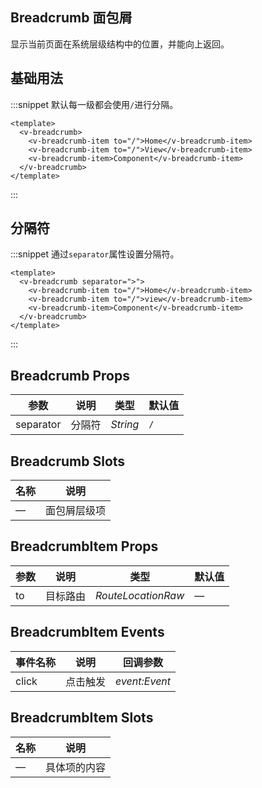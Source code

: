 ## Breadcrumb 面包屑

显示当前页面在系统层级结构中的位置，并能向上返回。

## 基础用法

:::snippet 默认每一级都会使用`/`进行分隔。

```vue
<template>
  <v-breadcrumb>
    <v-breadcrumb-item to="/">Home</v-breadcrumb-item>
    <v-breadcrumb-item to="/">View</v-breadcrumb-item>
    <v-breadcrumb-item>Component</v-breadcrumb-item>
  </v-breadcrumb>
</template>
```

:::

## 分隔符

:::snippet 通过`separator`属性设置分隔符。

```vue
<template>
  <v-breadcrumb separator=">">
    <v-breadcrumb-item to="/">Home</v-breadcrumb-item>
    <v-breadcrumb-item to="/">view</v-breadcrumb-item>
    <v-breadcrumb-item>Component</v-breadcrumb-item>
  </v-breadcrumb>
</template>
```

:::

## Breadcrumb Props

| 参数      | 说明   | 类型     | 默认值 |
| --------- | ------ | -------- | ------ |
| separator | 分隔符 | _String_ | `/`    |

## Breadcrumb Slots

| 名称 | 说明         |
| ---- | ------------ |
| —    | 面包屑层级项 |

## BreadcrumbItem Props

| 参数 | 说明     | 类型               | 默认值 |
| ---- | -------- | ------------------ | ------ |
| to   | 目标路由 | _RouteLocationRaw_ | —      |

## BreadcrumbItem Events

| 事件名称 | 说明     | 回调参数      |
| -------- | -------- | ------------- |
| click    | 点击触发 | _event:Event_ |

## BreadcrumbItem Slots

| 名称 | 说明         |
| ---- | ------------ |
| —    | 具体项的内容 |
